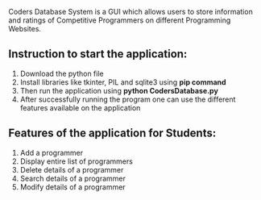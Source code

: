 Coders Database System is a GUI which allows users to store information and ratings of Competitive Programmers on different Programming Websites.

## Instruction to start the application:
1) Download the python file 
2) Install libraries like tkinter, PIL and sqlite3 using **pip command**
3) Then run the application using **python CodersDatabase.py**
4) After successfully running the program one can use the different features available on the application

## Features of the application for Students:
1) Add a programmer
2) Display entire list of programmers
3) Delete details of a programmer
4) Search details of a programmer
5) Modify details of a programmer
